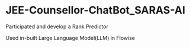# JEE-Counsellor-ChatBot_SARAS-AI
Participated and develop a Rank Predictor

Used in-built Large Language Model(LLM) in Flowise
